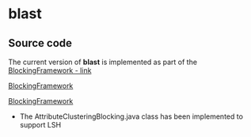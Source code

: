 # blast

## Source code
The current version of **blast** is implemented as part of the [BlockingFramework - link](https://sourceforge.net/projects/erframework/)

<a href="https://sourceforge.net/projects/erframework/" target="_blank">BlockingFramework</a>

<a href="https://sourceforge.net/projects/erframework/" target="_blank">BlockingFramework</a>

- The AttributeClusteringBlocking.java class has been implemented to support LSH